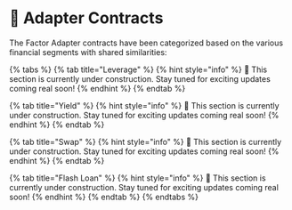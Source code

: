 # 📜 Adapter Contracts

The Factor Adapter contracts have been categorized based on the various financial segments with shared similarities:

{% tabs %}
{% tab title="Leverage" %}
{% hint style="info" %}
🚧 This section is currently under construction. Stay tuned for exciting updates coming real soon!
{% endhint %}
{% endtab %}

{% tab title="Yield" %}
{% hint style="info" %}
🚧 This section is currently under construction. Stay tuned for exciting updates coming real soon!
{% endhint %}
{% endtab %}

{% tab title="Swap" %}
{% hint style="info" %}
🚧 This section is currently under construction. Stay tuned for exciting updates coming real soon!
{% endhint %}
{% endtab %}

{% tab title="Flash Loan" %}
{% hint style="info" %}
🚧 This section is currently under construction. Stay tuned for exciting updates coming real soon!
{% endhint %}
{% endtab %}
{% endtabs %}
